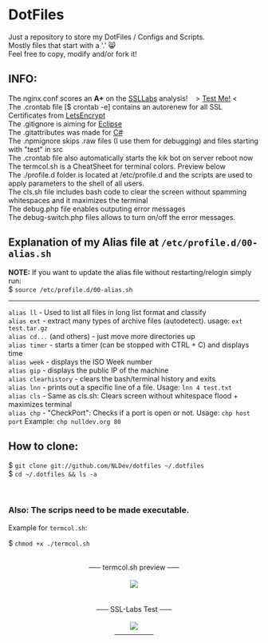 # DotFiles
Just a repository to store my DotFiles / Configs and Scripts.<br>
Mostly files that start with a '.' :smile_cat:<br>
Feel free to copy, modify and/or fork it!
## INFO:
The nginx.conf scores an <strong>A+</strong> on the <a href="http://ssllabs.com">SSLLabs</a> analysis!&nbsp;&nbsp;&nbsp;&nbsp;> <a href="http://ssllabs.com/ssltest/analyze.html?d=nulldev.org&latest">Test Me!</a> <<br>
The .crontab file [$ crontab -e] contains an autorenew for all SSL Certificates from <a href="https://letsencrypt.org/">LetsEncrypt</a><br>
The .gitignore is aiming for <a href="https://eclipse.org/downloads/">Eclipse</a><br>
The .gitattributes was made for <a href="https://docs.microsoft.com/dotnet/articles/csharp/">C#</a><br>
The .npmignore skips .raw files (I use them for debugging) and files starting with "test" in src<br>
The .crontab file also automatically starts the kik bot on server reboot now<br>
The termcol.sh is a CheatSheet for terminal colors. Preview below<br>
The ./profile.d folder is located at /etc/profile.d and the scripts are used to apply parameters to the shell of all users.<br>
The cls.sh file includes bash code to clear the screen without spamming whitespaces and it maximizes the terminal<br>
The debug.php file enables outputing error messages<br>
The debug-switch.php files allows to turn on/off the error messages. 

## Explanation of my Alias file at `/etc/profile.d/00-alias.sh`

**NOTE:** If you want to update the alias file without restarting/relogin simply run:<br>
$ `source /etc/profile.d/00-alias.sh`

---

`alias ll` - Used to list all files in long list format and classify<br>
`alias ext` - extract many types of archive files (autodetect). usage: `ext test.tar.gz`<br>
`alias cd...` (and others) - just move more directories up<br>
`alias timer` - starts a timer (can be stopped with CTRL + C) and displays time<br>
`alias week` - displays the ISO Week number<br>
`alias gip` - displays the public IP of the machine<br>
`alias clearhistory` - clears the bash/terminal history and exits<br>
`alias lnn` - prints out a specific line of a file. Usage: `lnn 4 test.txt`<br>
`alias cls` - Same as cls.sh: Clears screen without whitespace flood + maximizes terminal<br>
`alias chp` - "CheckPort": Checks if a port is open or not. Usage: `chp host port` Example: `chp nulldev.org 80`

## How to clone:

$ `git clone git://github.com/NLDev/dotfiles ~/.dotfiles`<br>
$ `cd ~/.dotfiles && ls -a`

<br>

### Also: The scrips need to be made executable.<br>
Example for `termcol.sh`:

$ `chmod +x ./termcol.sh`

<p align="center">
<br>
<strike>&nbsp;&nbsp;&nbsp;&nbsp;&nbsp;&nbsp;</strike> termcol.sh preview <strike>&nbsp;&nbsp;&nbsp;&nbsp;&nbsp;&nbsp;</strike><br><br>
<img src="https://raw.githubusercontent.com/NLDev/dotfiles/master/.src/src_01.png" /><br>
<br>
<br>
<strike>&nbsp;&nbsp;&nbsp;&nbsp;&nbsp;&nbsp;</strike> SSL-Labs Test <strike>&nbsp;&nbsp;&nbsp;&nbsp;&nbsp;&nbsp;</strike><br><br>
<img src="https://raw.githubusercontent.com/NLDev/dotfiles/master/.src/ssl-test.png" /><br>
<strike>&nbsp;&nbsp;&nbsp;&nbsp;&nbsp;&nbsp;&nbsp;&nbsp;&nbsp;&nbsp;&nbsp;&nbsp;&nbsp;&nbsp;&nbsp;&nbsp;&nbsp;&nbsp;&nbsp;&nbsp;</strike>
</p>
<br>
